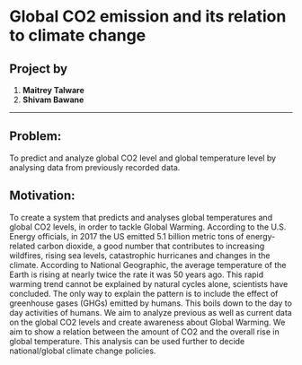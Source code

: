 
# Global CO​2​ emission and its relation to climate change

## Project by
 1. **Maitrey Talware**
 2. **Shivam Bawane**
 ------------------------------------------------

## **Problem:**

To predict and analyze global CO​2​ level and global temperature level by analysing data from previously recorded data.

## **Motivation:**

To create a system that predicts and analyses global temperatures and global CO2 levels, in order to tackle Global Warming. According to the U.S. Energy officials, in 2017 the US emitted 5.1 billion metric tons of energy-related carbon dioxide, a good number that contributes to increasing wildfires, rising sea levels, catastrophic hurricanes and changes in the climate. According to National Geographic, the average temperature of the Earth is rising at nearly twice the rate it was 50 years ago. This rapid warming trend cannot be explained by natural cycles alone, scientists have concluded. The only way to explain the pattern is to include the effect of greenhouse gases (GHGs) emitted by humans.
This boils down to the day to day activities of humans. We aim to analyze previous as well as current data on the global CO2 levels and create awareness about Global Warming. We aim to show a relation between the amount of CO2 and the overall rise in global temperature. This analysis can be used further to decide national/global climate change policies.


```python

```
